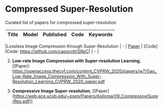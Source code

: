 # Compressed Super-Resolution

Curated list of papers for compressed super-resolution


| Title                  | Model                  | Published                                                    | Code                                                         | Keywords                                                     |
| ---------------------- | ---------------------- | ------------------------------------------------------------ | ------------------------------------------------------------ | ------------------------------------------------------------ |

|Lossless Image Compression through Super-Resolution        |        -      | [Paper](https://arxiv.org/pdf/2004.02872.pdf)            | [Code](Code: https://github.com/caoscott/SReC)              | -      |


2.  **Low-rate Image Compression with Super-resolution Learning**, 
[[Paper]: https://openaccess.thecvf.com/content_CVPRW_2020/papers/w7/Gao_Low-Rate_Image_Compression_With_Super-Resolution_Learning_CVPRW_2020_paper.pdf

3.  **Compressive Image Super-resolution**,
[[Paper] (https://web.ece.ucsb.edu/~psen/Papers/Asilomar09_CompressiveSuperRes.pdf)]
